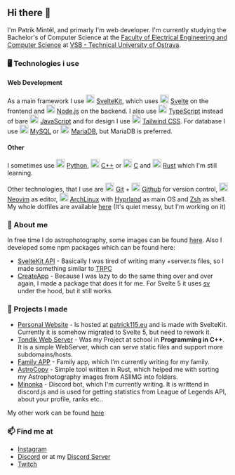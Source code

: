 ## Hi there 👋

I'm Patrik Mintěl, and primarly I'm web developer. I'm currently studying the Bachelor's of Computer Science at the [Faculty of Electrical Engineering and Computer Science](https://www.fei.vsb.cz) at [VSB - Technical University of Ostrava](https://www.vsb.cz).

### 🖥️ Technologies i use

#### Web Development

As a main framework I use <img src="https://raw.githubusercontent.com/marwin1991/profile-technology-icons/refs/heads/main/icons/svelte.png" alt="SvelteKit" width="20px"/> [SvelteKit](https://svelte.dev/docs/kit/introduction#What-is-SvelteKit), which uses <img src="https://raw.githubusercontent.com/marwin1991/profile-technology-icons/refs/heads/main/icons/svelte.png" alt="Svelte" width="20px"/> [Svelte](https://svelte.dev) on the frontend and <img src="https://raw.githubusercontent.com/marwin1991/profile-technology-icons/refs/heads/main/icons/node_js.png" alt="Node.js" width="20px"/> [Node.js](https://nodejs.org) on the backend. I also use <img src="https://raw.githubusercontent.com/marwin1991/profile-technology-icons/refs/heads/main/icons/typescript.png" alt="TypeScript" width="20px"/> [TypeScript](https://www.typescriptlang.org) instead of bare <img src="https://raw.githubusercontent.com/marwin1991/profile-technology-icons/refs/heads/main/icons/javascript.png" alt="JavaScript" width="20px"/> [JavaScript](https://developer.mozilla.org/en-US/docs/Web/JavaScript) and for design I use <img src="https://raw.githubusercontent.com/marwin1991/profile-technology-icons/refs/heads/main/icons/tailwind_css.png" alt="Tailwind CSS" width="20px"/> [Tailwind CSS](https://tailwindcss.com). For database I use <img src="https://raw.githubusercontent.com/marwin1991/profile-technology-icons/refs/heads/main/icons/mysql.png" alt="MySQL" width="20px"/> [MySQL](https://www.mysql.com) or <img src="https://raw.githubusercontent.com/marwin1991/profile-technology-icons/refs/heads/main/icons/mariadb.png" alt="MariaDB" width="20px"/> [MariaDB](https://mariadb.org), but MariaDB is preferred.

#### Other

I sometimes use <img src="https://raw.githubusercontent.com/marwin1991/profile-technology-icons/refs/heads/main/icons/python.png" alt="Python" width="20px"/> [Python](https://www.python.org), <img src="https://raw.githubusercontent.com/marwin1991/profile-technology-icons/refs/heads/main/icons/c++.png" alt="C++" width="20px"/> [C++](https://isocpp.org) or <img src="https://raw.githubusercontent.com/marwin1991/profile-technology-icons/refs/heads/main/icons/c.png" alt="C" width="20px"/> [C](<https://en.wikipedia.org/wiki/C_(programming_language)>) and <img src="https://raw.githubusercontent.com/marwin1991/profile-technology-icons/refs/heads/main/icons/rust.png" alt="Rust" width="20px"/> [Rust](https://www.rust-lang.org) which I'm still learning.

Other technologies, that I use are <img src="https://raw.githubusercontent.com/marwin1991/profile-technology-icons/refs/heads/main/icons/git.png" alt="Git" width="20px"/> [Git](https://git-scm.com) + <img src="https://raw.githubusercontent.com/marwin1991/profile-technology-icons/refs/heads/main/icons/github.png" alt="Github" width="20px"/> [Github](https://github.com) for version control, <img src="https://raw.githubusercontent.com/marwin1991/profile-technology-icons/refs/heads/main/icons/neovim.png" alt="Neovim" width="20px"/> [Neovim](https://neovim.io) as editor, <img src="https://raw.githubusercontent.com/marwin1991/profile-technology-icons/refs/heads/main/icons/arch_linux.png" alt="ArchLinux" width="20px"/> [ArchLinux](https://archlinux.org) with [Hyprland](https://www.hyprland.org) as main OS and [Zsh](https://www.zsh.org) as shell. My whole dotfiles are available [here](https://github.com/patrick11514/dotfiles) (It's quiet messy, but I'm working on it)

### 🔭 About me

In free time I do astrophotography, some images can be found [here](https://patrick115.eu/gallery). Also I developed some npm packages which can be found here:

- [SvelteKit API](https://www.npmjs.com/package/@patrick115/sveltekitapi) - Basically I was tired of writing many +server.ts files, so I made something similar to [TRPC](https://trpc.io)
- [CreateApp](https://www.npmjs.com/package/@patrick115/create-app) - Because I was lazy to do the same thing over and over again, I made a package that does it for me. For Svelte 5 it uses [sv](https://www.npmjs.com/package/sv) under the hood, but it still works.

### 🧱 Projects I made

- [Personal Website](https://github.com/patrick11514/Web) - Is hosted at [patrick115.eu](https://patrick115.eu) and is made with SvelteKit. Currently it is somehow migrated to Svelte 5, but need to rework it.
- [Tondik Web Server](https://github.com/patrick11514/TondikWebServer) - Was my Project at school in **Programming in C++**. It is a simple WebServer, which can serve static files and support more subdomains/hosts.
- [Family APP](https://github.com/patrick11514/FamilyAPP) - Family app, which I'm currently writing for my family.
- [AstroCopy](https://github.com/patrick11514/AstroCopy) - Simple tool written in Rust, which helped me with sorting my Astrophotography images from ASIIMG into folders.
- [Minonka](https://github.com/patrick11514/Minonka) - Discord bot, which I'm currently writing. It is writtend in discord.js and is used for getting statistics from League of Legends API, about your profile, ranks etc..

My other work can be found [here](https://patrick115.eu/projects)

### 📫 Find me at

- [Instagram](https://www.instagram.com/patrikmintel/)
- [Discord](https://discord.com/users/620266881227423745) or at my [Discord Server](https://discord.patrick115.eu)
- [Twitch](https://www.twitch.tv/patrikmint)
